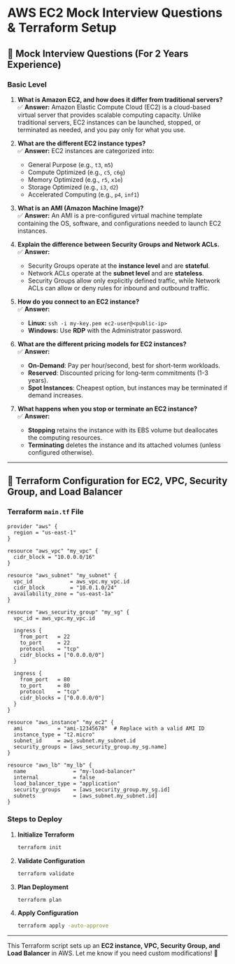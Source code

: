 # AWS EC2 Mock Interview Questions & Terraform Setup

## 🔹 Mock Interview Questions (For 2 Years Experience)

### **Basic Level**

1. **What is Amazon EC2, and how does it differ from traditional servers?**  
   ✅ **Answer:** Amazon Elastic Compute Cloud (EC2) is a cloud-based virtual server that provides scalable computing capacity. Unlike traditional servers, EC2 instances can be launched, stopped, or terminated as needed, and you pay only for what you use.

2. **What are the different EC2 instance types?**  
   ✅ **Answer:** EC2 instances are categorized into:

   - General Purpose (e.g., `t3`, `m5`)
   - Compute Optimized (e.g., `c5`, `c6g`)
   - Memory Optimized (e.g., `r5`, `x1e`)
   - Storage Optimized (e.g., `i3`, `d2`)
   - Accelerated Computing (e.g., `p4`, `inf1`)

3. **What is an AMI (Amazon Machine Image)?**  
   ✅ **Answer:** An AMI is a pre-configured virtual machine template containing the OS, software, and configurations needed to launch EC2 instances.

4. **Explain the difference between Security Groups and Network ACLs.**  
   ✅ **Answer:**

   - Security Groups operate at the **instance level** and are **stateful**.
   - Network ACLs operate at the **subnet level** and are **stateless**.
   - Security Groups allow only explicitly defined traffic, while Network ACLs can allow or deny rules for inbound and outbound traffic.

5. **How do you connect to an EC2 instance?**  
   ✅ **Answer:**

   - **Linux:** `ssh -i my-key.pem ec2-user@<public-ip>`
   - **Windows:** Use **RDP** with the Administrator password.

6. **What are the different pricing models for EC2 instances?**  
   ✅ **Answer:**

   - **On-Demand**: Pay per hour/second, best for short-term workloads.
   - **Reserved**: Discounted pricing for long-term commitments (1-3 years).
   - **Spot Instances**: Cheapest option, but instances may be terminated if demand increases.

7. **What happens when you stop or terminate an EC2 instance?**  
   ✅ **Answer:**
   - **Stopping** retains the instance with its EBS volume but deallocates the computing resources.
   - **Terminating** deletes the instance and its attached volumes (unless configured otherwise).

---

## 🔹 Terraform Configuration for EC2, VPC, Security Group, and Load Balancer

### **Terraform `main.tf` File**

```hcl
provider "aws" {
  region = "us-east-1"
}

resource "aws_vpc" "my_vpc" {
  cidr_block = "10.0.0.0/16"
}

resource "aws_subnet" "my_subnet" {
  vpc_id            = aws_vpc.my_vpc.id
  cidr_block        = "10.0.1.0/24"
  availability_zone = "us-east-1a"
}

resource "aws_security_group" "my_sg" {
  vpc_id = aws_vpc.my_vpc.id

  ingress {
    from_port   = 22
    to_port     = 22
    protocol    = "tcp"
    cidr_blocks = ["0.0.0.0/0"]
  }

  ingress {
    from_port   = 80
    to_port     = 80
    protocol    = "tcp"
    cidr_blocks = ["0.0.0.0/0"]
  }
}

resource "aws_instance" "my_ec2" {
  ami           = "ami-12345678"  # Replace with a valid AMI ID
  instance_type = "t2.micro"
  subnet_id     = aws_subnet.my_subnet.id
  security_groups = [aws_security_group.my_sg.name]
}

resource "aws_lb" "my_lb" {
  name               = "my-load-balancer"
  internal           = false
  load_balancer_type = "application"
  security_groups    = [aws_security_group.my_sg.id]
  subnets            = [aws_subnet.my_subnet.id]
}
```

### **Steps to Deploy**

1. **Initialize Terraform**
   ```sh
   terraform init
   ```
2. **Validate Configuration**
   ```sh
   terraform validate
   ```
3. **Plan Deployment**
   ```sh
   terraform plan
   ```
4. **Apply Configuration**
   ```sh
   terraform apply -auto-approve
   ```

---

This Terraform script sets up an **EC2 instance, VPC, Security Group, and Load Balancer** in AWS. Let me know if you need custom modifications! 🚀
